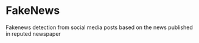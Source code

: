 # FakeNews

Fakenews detection from social media posts based on the news published in reputed newspaper
